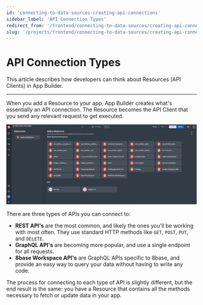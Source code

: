 ```yaml
---
id: 'connecting-to-data-sources-creating-api-connections'
sidebar_label: 'API Connection Types'
redirect_from: '/frontend/connecting-to-data-sources/creating-api-connections'
slug: '/projects/frontend/connecting-to-data-sources/creating-api-connections'
---
```


# API Connection Types

This article describes how developers can think about Resources (API Clients) in App Builder.

---

When you add a Resource to your app, App Builder creates what's essentially an API connection. The Resource becomes the API Client that you send any relevant request to get executed.

![Resource types](./_images/ab-connecting-to-data-sources-creating-api-connections-1.png)

There are three types of APIs you can connect to:

- **REST API's** are the most common, and likely the ones you'll be working with most often. They use standard HTTP methods like `GET`, `POST`, `PUT`, and `DELETE`.
- **GraphQL API's** are becoming more popular, and use a single endpoint for all requests.
- **8base Workspace API's** are GraphQL APIs specific to 8base, and provide an easy way to query your data without having to write any code.

The process for connecting to each type of API is slightly different, but the end result is the same: you have a Resource that contains all the methods necessary to fetch or update data in your app.
